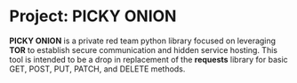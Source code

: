 # Project: PICKY ONION

**PICKY ONION** is a private red team python library focused on leveraging **TOR** to establish secure communication and hidden service hosting. This tool is intended to be a drop in replacement of the **requests** library for basic GET, POST, PUT, PATCH, and DELETE methods.

